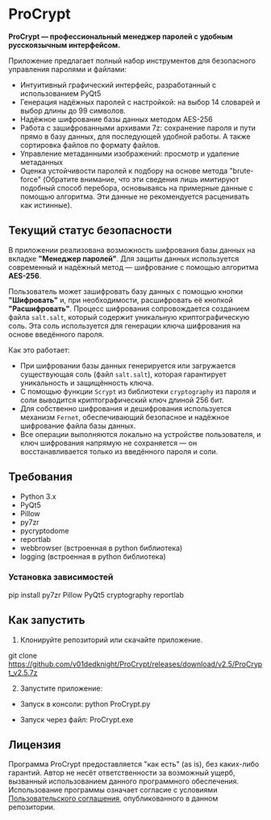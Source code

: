 # ProCrypt

**ProCrypt — профессиональный менеджер паролей с удобным русскоязычным интерфейсом.**

Приложение предлагает полный набор инструментов для безопасного управления паролями и файлами:

- Интуитивный графический интерфейс, разработанный с использованием PyQt5
- Генерация надёжных паролей с настройкой: на выбор 14 словарей и выбор длины до 99 символов.
- Надёжное шифрование базы данных методом AES-256
- Работа с зашифрованными архивами 7z: сохранение пароля и пути прямо в базу данных, для последующей удобной работы. А также сортировка файлов по формату файлов.
- Управление метаданными изображений: просмотр и удаление метаданных
- Оценка устойчивости паролей к подбору на основе метода "brute-force" (Обратите внимание, что эти сведения лишь имитируют подобный способ перебора, основываясь на примерные данные с помощью алгоритма. Эти данные не рекомендуется расценивать как истинные).

## Текущий статус безопасности

В приложении реализована возможность шифрования базы данных на вкладке **"Менеджер паролей"**. Для защиты данных используется современный и надёжный метод — шифрование с помощью алгоритма **AES-256**.

Пользователь может зашифровать базу данных с помощью кнопки **"Шифровать"** и, при необходимости, расшифровать её кнопкой **"Расшифровать"**. Процесс шифрования сопровождается созданием файла `salt.salt`, который содержит уникальную криптографическую соль. Эта соль используется для генерации ключа шифрования на основе введённого пароля.

Как это работает:

- При шифровании базы данных генерируется или загружается существующая соль (файл `salt.salt`), которая гарантирует уникальность и защищённость ключа.
- С помощью функции `Scrypt` из библиотеки `cryptography` из пароля и соли выводится криптографический ключ длиной 256 бит.
- Для собственно шифрования и дешифрования используется механизм `Fernet`, обеспечивающий безопасное и надёжное шифрование файла базы данных.
- Все операции выполняются локально на устройстве пользователя, и ключ шифрования напрямую не сохраняется — он восстанавливается только из введённого пароля и соли.

## Требования  

- Python 3.x  
- PyQt5  
- Pillow  
- py7zr  
- pycryptodome
- reportlab
- webbrowser (встроенная в python библиотека)
- logging (встроенная в python библиотека)

### Установка зависимостей  

pip install py7zr Pillow PyQt5 cryptography reportlab

## Как запустить  

1. Клонируйте репозиторий или скачайте приложение.  

git clone https://github.com/v01dedknight/ProCrypt/releases/download/v2.5/ProCrypt_v2.5.7z

2. Запустите приложение:  

- Запуск в консоли:
python ProCrypt.py

- Запуск через файл:
ProCrypt.exe

## Лицензия  

Программа ProCrypt предоставляется "как есть" (as is), без каких-либо гарантий. Автор не несёт ответственности за возможный ущерб, вызванный использованием данного программного обеспечения.
Использование программы означает согласие с условиями [Пользовательского соглашения](https://github.com/v01dedknight/ProCrypt/blob/main/user_agreement.md), опубликованного в данном репозитории.
